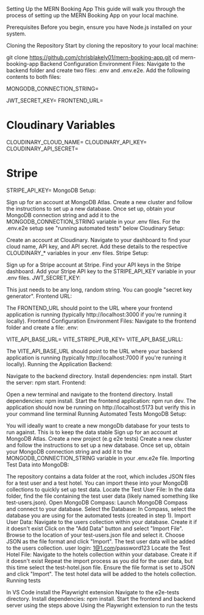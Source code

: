 Setting Up the MERN Booking App
This guide will walk you through the process of setting up the MERN Booking App on your local machine.

Prerequisites
Before you begin, ensure you have Node.js installed on your system.

Cloning the Repository
Start by cloning the repository to your local machine:

git clone https://github.com/chrisblakely01/mern-booking-app.git
cd mern-booking-app
Backend Configuration
Environment Files: Navigate to the backend folder and create two files: .env and .env.e2e. Add the following contents to both files:

MONGODB_CONNECTION_STRING=

JWT_SECRET_KEY=
FRONTEND_URL=

# Cloudinary Variables
CLOUDINARY_CLOUD_NAME=
CLOUDINARY_API_KEY=
CLOUDINARY_API_SECRET=

# Stripe
STRIPE_API_KEY=
MongoDB Setup:

Sign up for an account at MongoDB Atlas.
Create a new cluster and follow the instructions to set up a new database.
Once set up, obtain your MongoDB connection string and add it to the MONGODB_CONNECTION_STRING variable in your .env files.
For the .env.e2e setup see "running automated tests" below
Cloudinary Setup:

Create an account at Cloudinary.
Navigate to your dashboard to find your cloud name, API key, and API secret.
Add these details to the respective CLOUDINARY_* variables in your .env files.
Stripe Setup:

Sign up for a Stripe account at Stripe.
Find your API keys in the Stripe dashboard.
Add your Stripe API key to the STRIPE_API_KEY variable in your .env files.
JWT_SECRET_KEY:

This just needs to be any long, random string. You can google "secret key generator".
Frontend URL:

The FRONTEND_URL should point to the URL where your frontend application is running (typically http://localhost:3000 if you're running it locally).
Frontend Configuration
Environment Files: Navigate to the frontend folder and create a file: .env:

VITE_API_BASE_URL=
VITE_STRIPE_PUB_KEY=
VITE_API_BASE_URLL:

The VITE_API_BASE_URL should point to the URL where your backend application is running (typically http://localhost:7000 if you're running it locally).
Running the Application
Backend:

Navigate to the backend directory.
Install dependencies: npm install.
Start the server: npm start.
Frontend:

Open a new terminal and navigate to the frontend directory.
Install dependencies: npm install.
Start the frontend application: npm run dev.
The application should now be running on http://localhost:5173 but verify this in your command line terminal
Running Automated Tests
MongoDB Setup:

You will ideally want to create a new mongoDb database for your tests to run against. This is to keep the data stable
Sign up for an account at MongoDB Atlas.
Create a new project (e.g e2e tests)
Create a new cluster and follow the instructions to set up a new database.
Once set up, obtain your MongoDB connection string and add it to the MONGODB_CONNECTION_STRING variable in your .env.e2e file.
Importing Test Data into MongoDB:

The repository contains a data folder at the root, which includes JSON files for a test user and a test hotel. You can import these into your MongoDB collections to quickly set up test data.
Locate the Test User File: In the data folder, find the file containing the test user data (likely named something like test-users.json).
Open MongoDB Compass: Launch MongoDB Compass and connect to your database.
Select the Database: In Compass, select the database you are using for the automated tests (created in step 1).
Import User Data:
Navigate to the users collection within your database. Create it if it doesn't exist
Click on the "Add Data" button and select "Import File".
Browse to the location of your test-users.json file and select it.
Choose JSON as the file format and click "Import".
The test user data will be added to the users collection.
user login: 1@1.com/password123
Locate the Test Hotel File:
Navigate to the hotels collection within your database. Create it if it doesn't exist
Repeat the import process as you did for the user data, but this time select the test-hotel.json file.
Ensure the file format is set to JSON and click "Import".
The test hotel data will be added to the hotels collection.
Running tests

In VS Code install the Playwright extension
Navigate to the e2e-tests directory.
Install dependencies: npm install.
Start the frontend and backend server using the steps above
Using the Playwright extension to run the tests
